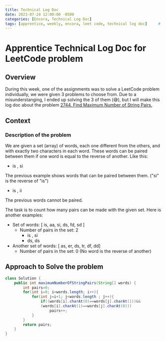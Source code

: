 ```yaml
---
title: Technical Log Doc
date: 2023-07-24 12:00:00 -0500
categories: [Encora, Technical Log Doc]
tags: [apprentice, weekly, encora, leet code, technical log doc]     # TAG names should always be lowercase
---
```


# Apprentice Technical Log Doc for LeetCode problem
## Overview
During this week, one of the assignments was to solve a LeetCode problem individually, we were given 3 problems to choose from. Due to a misunderstanging, I ended up solving the 3 of them (😅), but I will make this log doc about the problem [2744. Find Maximum Number of String Pairs.](https://leetcode.com/problems/find-maximum-number-of-string-pairs/)

## Context
### Description of the problem
We are given a set (array) of words, each one different from the others, and with exactly two characters in each word. These words can be paired between them if one word is equal to the reverse of another. Like this:

* is , si

The previous example shows words that can be paired between them. ("si" is the reverse of "is")

* is , ii

The previous words cannot be paired.

The task is to count how many pairs can be made with the given set. Here is another examples: 

* Set of words: [ is, aa, si, ds, fd, sd ]
    * Number of pairs in the set: 2
        * is , si
        * ds, ds
* Another set of words: [ as, er, ds, tr, df, dd]
    * Number of pairs in the set: 0 (No word is the reverse of another)

## Approach to Solve the problem

``` java
class Solution {
    public int maximumNumberOfStringPairs(String[] words) {
        int pairs=0;
        for(int i=0; i<words.length; i++){
            for(int j=i+1; j<words.length ; j++){
                if((words[i].charAt(0)==words[j].charAt(1))&&
                (words[i].charAt(1)==words[j].charAt(0)))
                    pairs++;
            }
        }
        return pairs;
    }
}
```